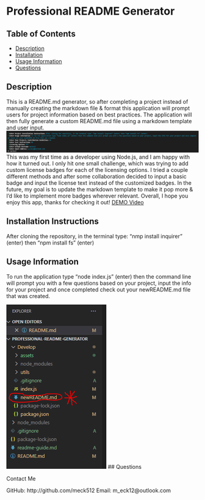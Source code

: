 # Professional README Generator
## Table of Contents
* [Description](#description)
* [Installation](#installation-instructions)
* [Usage Information](#usage-information)
* [Questions](#questions)
    
## Description
This is a README.md generator, so after completing a project instead of manually creating the markdown file & format this application will prompt users for project information based on best practices. The application will then fully generate a custom README.md file using a markdown template and user input.
<img src="Develop\assets\images\screenshot.PNG"/>
This was my first time as a developer using Node.js, and I am happy with how it turned out. I only hit one small challenge, which was trying to add custom license badges for each of the licensing options. I tried a couple different methods and after some collaboration decided to input a basic badge and input the license text instead of the customized badges. In the future, my goal is to update the markdown template to make it pop more & I’d like to implement more badges wherever relevant. Overall, I hope you enjoy this app, thanks for checking it out!
[DEMO Video](https://drive.google.com/file/d/1BgJDGyx8ZhenaQZTh76NdCJK9jOXDFTO/view)
## Installation Instructions
After cloning the repository, in the terminal type: “nmp install inquirer” (enter) then “npm install fs” (enter)
## Usage Information
To run the application type “node index.js” (enter) then the command line will prompt you with a few questions based on your project, input the info for your project and once completed check out your newREADME.md file that was created. 


<img src="Develop\assets\images\customMD.PNG"/>
## Questions
<p>Contact Me</p>
GitHub:
http://github.com/meck512
Email:
m_eck12@outlook.com

